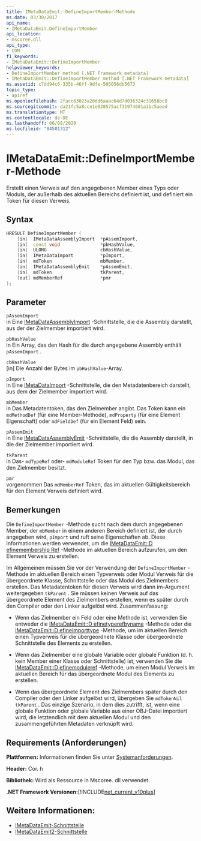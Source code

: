 ```yaml
---
title: IMetaDataEmit::DefineImportMember-Methode
ms.date: 03/30/2017
api_name:
- IMetaDataEmit.DefineImportMember
api_location:
- mscoree.dll
api_type:
- COM
f1_keywords:
- IMetaDataEmit::DefineImportMember
helpviewer_keywords:
- DefineImportMember method [.NET Framework metadata]
- IMetaDataEmit::DefineImportMember method [.NET Framework metadata]
ms.assetid: c7dd94c6-335b-46ff-9dfe-505056db5673
topic_type:
- apiref
ms.openlocfilehash: 2facc63023a20dd6aaac64d7d036324c31658bc8
ms.sourcegitcommit: da21fc5a8cce1e028575acf31974681a1bc5aeed
ms.translationtype: MT
ms.contentlocale: de-DE
ms.lasthandoff: 06/08/2020
ms.locfileid: "84501312"
---
```

# <a name="imetadataemitdefineimportmember-method"></a>IMetaDataEmit::DefineImportMember-Methode
Erstellt einen Verweis auf den angegebenen Member eines Typs oder Moduls, der außerhalb des aktuellen Bereichs definiert ist, und definiert ein Token für diesen Verweis.  
  
## <a name="syntax"></a>Syntax  
  
```cpp  
HRESULT DefineImportMember (
    [in]  IMetaDataAssemblyImport  *pAssemImport,
    [in]  const void               *pbHashValue,
    [in]  ULONG                    cbHashValue,  
    [in]  IMetaDataImport          *pImport,
    [in]  mdToken                  mbMember,
    [in]  IMetaDataAssemblyEmit    *pAssemEmit,
    [in]  mdToken                  tkParent,
    [out] mdMemberRef              *pmr
);  
```  
  
## <a name="parameters"></a>Parameter  
 `pAssemImport`  
 in Eine [IMetaDataAssemblyImport](imetadataassemblyimport-interface.md) -Schnittstelle, die die Assembly darstellt, aus der der Zielmember importiert wird.  
  
 `pbHashValue`  
 in Ein Array, das den Hash für die durch angegebene Assembly enthält `pAssemImport` .  
  
 `cbHashValue`  
 [in] Die Anzahl der Bytes im `pbHashValue`-Array.  
  
 `pImport`  
 in Eine [IMetaDataImport](imetadataimport-interface.md) -Schnittstelle, die den Metadatenbereich darstellt, aus dem der Zielmember importiert wird.  
  
 `mbMember`  
 in Das Metadatentoken, das den Zielmember angibt. Das Token kann ein `mdMethodDef` (für eine Member-Methode), `mdProperty` (für eine Element Eigenschaft) oder `mdFieldDef` (für ein Element Feld) sein.  
  
 `pAssemEmit`  
 in Eine [IMetaDataAssemblyEmit](imetadataassemblyemit-interface.md) -Schnittstelle, die die Assembly darstellt, in die der Zielmember importiert wird.  
  
 `tkParent`  
 in Das- `mdTypeRef` oder- `mdModuleRef` Token für den Typ bzw. das Modul, das den Zielmember besitzt.  
  
 `pmr`  
 vorgenommen Das `mdMemberRef` Token, das im aktuellen Gültigkeitsbereich für den Element Verweis definiert wird.  
  
## <a name="remarks"></a>Bemerkungen  
 Die `DefineImportMember` -Methode sucht nach dem durch angegebenen Member, der `mbMember` in einem anderen Bereich definiert ist, der durch angegeben wird, `pImport` und ruft seine Eigenschaften ab. Diese Informationen werden verwendet, um die [IMetaDataEmit::D efinemembership Ref](imetadataemit-definememberref-method.md) -Methode im aktuellen Bereich aufzurufen, um den Element Verweis zu erstellen.  
  
 Im Allgemeinen müssen Sie vor der Verwendung der `DefineImportMember` -Methode im aktuellen Bereich einen Typverweis oder Modul Verweis für die übergeordnete Klasse, Schnittstelle oder das Modul des Zielmembers erstellen. Das Metadatentoken für diesen Verweis wird dann im-Argument weitergegeben `tkParent` . Sie müssen keinen Verweis auf das übergeordnete Element des Zielmembers erstellen, wenn es später durch den Compiler oder den Linker aufgelöst wird. Zusammenfassung:  
  
- Wenn das Zielmember ein Feld oder eine Methode ist, verwenden Sie entweder die [IMetaDataEmit::D efinetyperefbyname](imetadataemit-definetyperefbyname-method.md) -Methode oder die [IMetaDataEmit::D efineimporttype](imetadataemit-defineimporttype-method.md) -Methode, um im aktuellen Bereich einen Typverweis für die übergeordnete Klasse oder übergeordnete Schnittstelle des Elements zu erstellen.  
  
- Wenn das Zielmember eine globale Variable oder globale Funktion (d. h. kein Member einer Klasse oder Schnittstelle) ist, verwenden Sie die [IMetaDataEmit::D efinemoduleref](imetadataemit-definemoduleref-method.md) -Methode, um einen Modul Verweis im aktuellen Bereich für das übergeordnete Modul des Elements zu erstellen.  
  
- Wenn das übergeordnete Element des Zielmembers später durch den Compiler oder den Linker aufgelöst wird, übergeben Sie `mdTokenNil` `tkParent` . Das einzige Szenario, in dem dies zutrifft, ist, wenn eine globale Funktion oder globale Variable aus einer OBJ-Datei importiert wird, die letztendlich mit dem aktuellen Modul und den zusammengeführten Metadaten verknüpft wird.  
  
## <a name="requirements"></a>Requirements (Anforderungen)  
 **Plattformen:** Informationen finden Sie unter [Systemanforderungen](../../get-started/system-requirements.md).  
  
 **Header:** Cor. h  
  
 **Bibliothek:** Wird als Ressource in Mscoree. dll verwendet.  
  
 **.NET Framework Versionen:**[!INCLUDE[net_current_v10plus](../../../../includes/net-current-v10plus-md.md)]  
  
## <a name="see-also"></a>Weitere Informationen:

- [IMetaDataEmit-Schnittstelle](imetadataemit-interface.md)
- [IMetaDataEmit2-Schnittstelle](imetadataemit2-interface.md)
